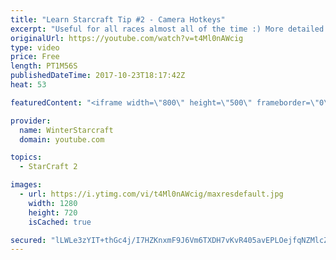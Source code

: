 ```yaml
---
title: "Learn Starcraft Tip #2 - Camera Hotkeys"
excerpt: "Useful for all races almost all of the time :) More detailed guides/tutorials under the learn to play starcraft playlist."
originalUrl: https://youtube.com/watch?v=t4Ml0nAWcig
type: video
price: Free
length: PT1M56S
publishedDateTime: 2017-10-23T18:17:42Z
heat: 53

featuredContent: "<iframe width=\"800\" height=\"500\" frameborder=\"0\" src=\"https://www.youtube.com/embed/t4Ml0nAWcig\" allow=\"accelerometer; autoplay; encrypted-media; gyroscope; picture-in-picture\" allowfullscreen></iframe>"

provider:
  name: WinterStarcraft
  domain: youtube.com

topics:
  - StarCraft 2

images:
  - url: https://i.ytimg.com/vi/t4Ml0nAWcig/maxresdefault.jpg
    width: 1280
    height: 720
    isCached: true

secured: "lLWLe3zYIT+thGc4j/I7HZKnxmF9J6Vm6TXDH7vKvR405avEPLOejfqNZMlcZc/tE26EaSvRFBrqzutSYBnwLJeHM48M0u0bESrtb/YCt9iTK6w8f8T+0maRbxF1DgTT5cP3MfVMTUUmcMi9mj08YdC6dibSlZSvs9GoRhWLaSm2KmlDOAKii7zAQk0Fxh5Q/eXNNyhL4sw8Zrn+Ax+M9Ghsq2LCExYYSgkYyqUutWlkxHUkK1mH7o68hyuoFHt2V1+teS3xFTpBKK0rWsxpJdI3LwHWgdb1cjsILtwHAdIrqVb1YH+jHjyeZw+1MGG3JBsBu7Z1GXETj883G3mqBHrfL7/wG52ynPl2SjKTuD/tZDRMKaqXR91N57nToF5Eb99wFL7/09egoYOWfTBVhd9peSSWa2EVDWII/oAp0Ug=;MLBPy5+YtxK0lJrwMUGSRg=="
---
```


